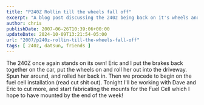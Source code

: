 ```yaml
---
title: "P240Z Rollin till the wheels fall off"
excerpt: "A blog post discussing the 240z being back on it's wheels and rolling again, did the wheels fall off?"
author: chris
publishDate: 2007-06-26T10:39:06+00:00
updateDate: 2024-10-09T13:21:54-05:00
url: "2007/p240z-rollin-till-the-wheels-fall-off"
tags: [ 240z, datsun, friends ]
---
```


The 240Z once again stands on its own! Eric and I put the brakes back together on the car, put the wheels on and roll her out into the driveway. Spun her around, and rolled her back in. Then we procede to begin on the fuel cell installation (read cut shit out). Tonight I'll be working with Dave and Eric to cut more, and start fabricating the mounts for the Fuel Cell which I hope to have mounted by the end of the week!

